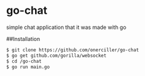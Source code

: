 # go-chat
simple chat application that it was made with go

##Installation

  ```sh 
  $ git clone https://github.com/onerciller/go-chat
  $ go get github.com/gorilla/websocket
  $ cd /go-chat
  $ go run main.go  



